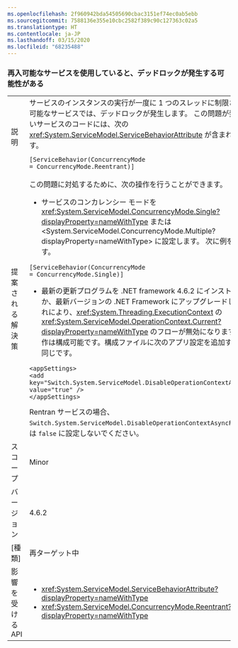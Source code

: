 ```yaml
---
ms.openlocfilehash: 2f960942bda54505690cbac3151ef74ec0ab5ebb
ms.sourcegitcommit: 7588136e355e10cbc2582f389c90c127363c02a5
ms.translationtype: HT
ms.contentlocale: ja-JP
ms.lasthandoff: 03/15/2020
ms.locfileid: "68235488"
---
```

### <a name="deadlock-may-result-when-using-reentrant-services"></a>再入可能なサービスを使用していると、デッドロックが発生する可能性がある

|   |   |
|---|---|
|説明|サービスのインスタンスの実行が一度に 1 つのスレッドに制限される再入可能なサービスでは、デッドロックが発生します。 この問題が発生しやすいサービスのコードには、次の <xref:System.ServiceModel.ServiceBehaviorAttribute> が含まれています。<pre><code class="lang-csharp">[ServiceBehavior(ConcurrencyMode = ConcurrencyMode.Reentrant)]&#13;&#10;</code></pre>|
|提案される解決策|この問題に対処するために、次の操作を行うことができます。<ul><li>サービスのコンカレンシー モードを <xref:System.ServiceModel.ConcurrencyMode.Single?displayProperty=nameWithType> または &lt;System.ServiceModel.ConcurrencyMode.Multiple?displayProperty=nameWithType&gt; に設定します。 次に例を示します。</li></ul><pre><code class="lang-csharp">[ServiceBehavior(ConcurrencyMode = ConcurrencyMode.Single)]&#13;&#10;</code></pre><ul><li>最新の更新プログラムを .NET framework 4.6.2 にインストールするか、最新バージョンの .NET Framework にアップグレードします。 これにより、<xref:System.Threading.ExecutionContext> の <xref:System.ServiceModel.OperationContext.Current?displayProperty=nameWithType> のフローが無効になります。 この動作は構成可能です。構成ファイルに次のアプリ設定を追加することと同じです。</li></ul><pre><code class="lang-xml">&lt;appSettings&gt;&#13;&#10;&lt;add key=&quot;Switch.System.ServiceModel.DisableOperationContextAsyncFlow&quot; value=&quot;true&quot; /&gt;&#13;&#10;&lt;/appSettings&gt;&#13;&#10;</code></pre>Rentran サービスの場合、<code>Switch.System.ServiceModel.DisableOperationContextAsyncFlow</code> の値は <code>false</code> に設定しないでください。|
|スコープ|Minor|
|バージョン|4.6.2|
|[種類]|再ターゲット中|
|影響を受ける API|<ul><li><xref:System.ServiceModel.ServiceBehaviorAttribute?displayProperty=nameWithType></li><li><xref:System.ServiceModel.ConcurrencyMode.Reentrant?displayProperty=nameWithType></li></ul>|
